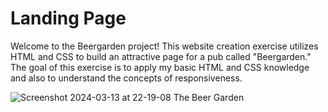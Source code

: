 <h1>Landing Page</h1>

Welcome to the Beergarden project! This website creation exercise utilizes HTML and CSS to build an attractive page for a pub called "Beergarden." The goal of this exercise is to apply my basic HTML and CSS knowledge and also to understand the concepts of responsiveness.

![Screenshot 2024-03-13 at 22-19-08 The Beer Garden](https://github.com/ginodalsasso/Beergarden/assets/159161313/e0b35cbb-d437-46b4-b1f8-3efad5b98f00)
